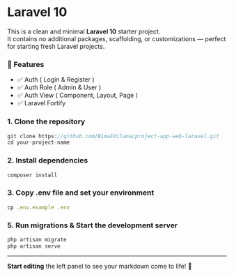 # Laravel 10
This is a clean and minimal **Laravel 10** starter project.  
It contains no additional packages, scaffolding, or customizations — perfect for starting fresh Laravel projects.


### 🚀 Features
- ✅ Auth ( Login & Register )
- ✅ Auth Role ( Admin & User )
- ✅ Auth View ( Component, Layout, Page )
- ✅ Laravel Fortify 

### 1. Clone the repository
```javascript
git clone https://github.com/BimaFdilana/project-app-web-laravel.git
cd your-project-name
```

### 2. Install dependencies
```javascript
composer install
```

### 3. Copy .env file and set your environment
```javascript
cp .env.example .env
```

### 5. Run migrations & Start the development server
```javascript
php artisan migrate
php artisan serve
```
---

**Start editing** the left panel to see your markdown come to life! 🚀
